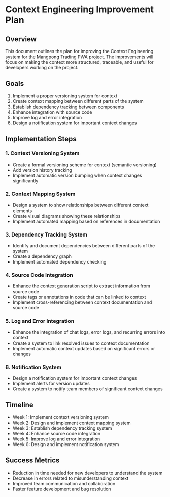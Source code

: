 # Context Engineering Improvement Plan

## Overview
This document outlines the plan for improving the Context Engineering system for the Mangpong Trading PWA project. The improvements will focus on making the context more structured, traceable, and useful for developers working on the project.

## Goals
1. Implement a proper versioning system for context
2. Create context mapping between different parts of the system
3. Establish dependency tracking between components
4. Enhance integration with source code
5. Improve log and error integration
6. Design a notification system for important context changes

## Implementation Steps

### 1. Context Versioning System
- Create a formal versioning scheme for context (semantic versioning)
- Add version history tracking
- Implement automatic version bumping when context changes significantly

### 2. Context Mapping System
- Design a system to show relationships between different context elements
- Create visual diagrams showing these relationships
- Implement automated mapping based on references in documentation

### 3. Dependency Tracking System
- Identify and document dependencies between different parts of the system
- Create a dependency graph
- Implement automated dependency checking

### 4. Source Code Integration
- Enhance the context generation script to extract information from source code
- Create tags or annotations in code that can be linked to context
- Implement cross-referencing between context documentation and source code

### 5. Log and Error Integration
- Enhance the integration of chat logs, error logs, and recurring errors into context
- Create a system to link resolved issues to context documentation
- Implement automatic context updates based on significant errors or changes

### 6. Notification System
- Design a notification system for important context changes
- Implement alerts for version updates
- Create a system to notify team members of significant context changes

## Timeline
- Week 1: Implement context versioning system
- Week 2: Design and implement context mapping system
- Week 3: Establish dependency tracking system
- Week 4: Enhance source code integration
- Week 5: Improve log and error integration
- Week 6: Design and implement notification system

## Success Metrics
- Reduction in time needed for new developers to understand the system
- Decrease in errors related to misunderstanding context
- Improved team communication and collaboration
- Faster feature development and bug resolution